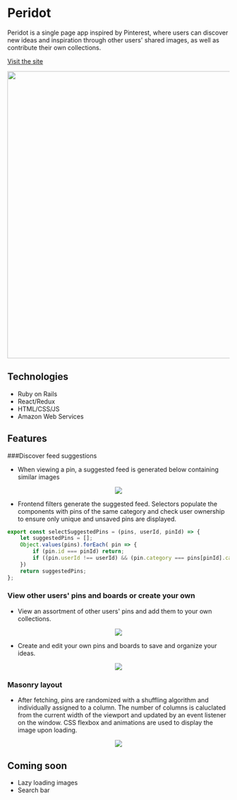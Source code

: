 # Peridot

Peridot is a single page app inspired by Pinterest, where users can discover new ideas and inspiration through 
other users' shared images, as well as contribute their own collections.

[Visit the site](https://peri-dot.herokuapp.com/#/)

<img align="center" width="650" height="auto" src="https://peridot-seed.s3-us-west-1.amazonaws.com/welcome3.png">

## Technologies
* Ruby on Rails
* React/Redux
* HTML/CSS/JS
* Amazon Web Services

## Features

###Discover feed suggestions
* When viewing a pin, a suggested feed is generated below containing similar images
<p align="center">
  <img max-width="650" height="auto" src="https://peridot-seed.s3-us-west-1.amazonaws.com/gifs/peridot_suggested_pins3.gif">
</p>

* Frontend filters generate the suggested feed. Selectors populate the components with pins of the same category 
    and check user ownership to ensure only unique and unsaved pins are displayed.

```javascript
export const selectSuggestedPins = (pins, userId, pinId) => {
    let suggestedPins = [];
    Object.values(pins).forEach( pin => {
        if (pin.id === pinId) return;
        if ((pin.userId !== userId) && (pin.category === pins[pinId].category)) suggestedPins.push(pin);
    })
    return suggestedPins;
};
```

### View other users' pins and boards or create your own
* View an assortment of other users' pins and add them to your own collections.
<p align="center">
  <img max-width="650" height="auto" src="https://peridot-seed.s3-us-west-1.amazonaws.com/gifs/peridot_save_pin.gif">
</p>

* Create and edit your own pins and boards to save and organize your ideas.
<p align="center">
  <img max-width="650" height="auto" src="https://peridot-seed.s3-us-west-1.amazonaws.com/gifs/peridot_create_pin3.gif">
</p>

### Masonry layout
* After fetching, pins are randomized with a shuffling algorithm and individually assigned to a column. 
    The number of columns is caluclated from the current width of the viewport and updated by an event listener on the window. 
    CSS flexbox and animations are used to display the image upon loading.

<p align="center">
  <img max-width="650" height="auto" src="https://peridot-seed.s3-us-west-1.amazonaws.com/gifs/ezgif.com-optimize.gif">
</p>

## Coming soon
* Lazy loading images
* Search bar